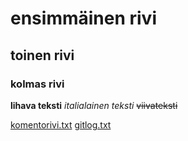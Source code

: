 # ensimmäinen rivi
## toinen rivi
### kolmas rivi


**lihava teksti**
*italialainen teksti*
~~viivateksti~~


[komentorivi.txt](ot-harjoitustyo/laskarit/viikko1/komentorivi.txt)
[gitlog.txt](ot-harjoitustyo/laskarit/viikko1/gitlog.txt)
